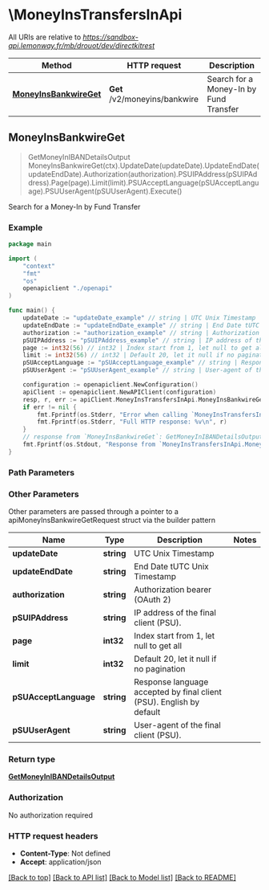 # \MoneyInsTransfersInApi

All URIs are relative to *https://sandbox-api.lemonway.fr/mb/drouot/dev/directkitrest*

Method | HTTP request | Description
------------- | ------------- | -------------
[**MoneyInsBankwireGet**](MoneyInsTransfersInApi.md#MoneyInsBankwireGet) | **Get** /v2/moneyins/bankwire | Search for a Money-In by Fund Transfer



## MoneyInsBankwireGet

> GetMoneyInIBANDetailsOutput MoneyInsBankwireGet(ctx).UpdateDate(updateDate).UpdateEndDate(updateEndDate).Authorization(authorization).PSUIPAddress(pSUIPAddress).Page(page).Limit(limit).PSUAcceptLanguage(pSUAcceptLanguage).PSUUserAgent(pSUUserAgent).Execute()

Search for a Money-In by Fund Transfer



### Example

```go
package main

import (
    "context"
    "fmt"
    "os"
    openapiclient "./openapi"
)

func main() {
    updateDate := "updateDate_example" // string | UTC Unix Timestamp
    updateEndDate := "updateEndDate_example" // string | End Date tUTC Unix Timestamp
    authorization := "authorization_example" // string | Authorization bearer (OAuth 2)
    pSUIPAddress := "pSUIPAddress_example" // string | IP address of the final client (PSU).
    page := int32(56) // int32 | Index start from 1, let null to get all (optional)
    limit := int32(56) // int32 | Default 20, let it null if no pagination (optional)
    pSUAcceptLanguage := "pSUAcceptLanguage_example" // string | Response language accepted by final client (PSU). English by default (optional)
    pSUUserAgent := "pSUUserAgent_example" // string | User-agent of the final client (PSU). (optional)

    configuration := openapiclient.NewConfiguration()
    apiClient := openapiclient.NewAPIClient(configuration)
    resp, r, err := apiClient.MoneyInsTransfersInApi.MoneyInsBankwireGet(context.Background()).UpdateDate(updateDate).UpdateEndDate(updateEndDate).Authorization(authorization).PSUIPAddress(pSUIPAddress).Page(page).Limit(limit).PSUAcceptLanguage(pSUAcceptLanguage).PSUUserAgent(pSUUserAgent).Execute()
    if err != nil {
        fmt.Fprintf(os.Stderr, "Error when calling `MoneyInsTransfersInApi.MoneyInsBankwireGet``: %v\n", err)
        fmt.Fprintf(os.Stderr, "Full HTTP response: %v\n", r)
    }
    // response from `MoneyInsBankwireGet`: GetMoneyInIBANDetailsOutput
    fmt.Fprintf(os.Stdout, "Response from `MoneyInsTransfersInApi.MoneyInsBankwireGet`: %v\n", resp)
}
```

### Path Parameters



### Other Parameters

Other parameters are passed through a pointer to a apiMoneyInsBankwireGetRequest struct via the builder pattern


Name | Type | Description  | Notes
------------- | ------------- | ------------- | -------------
 **updateDate** | **string** | UTC Unix Timestamp | 
 **updateEndDate** | **string** | End Date tUTC Unix Timestamp | 
 **authorization** | **string** | Authorization bearer (OAuth 2) | 
 **pSUIPAddress** | **string** | IP address of the final client (PSU). | 
 **page** | **int32** | Index start from 1, let null to get all | 
 **limit** | **int32** | Default 20, let it null if no pagination | 
 **pSUAcceptLanguage** | **string** | Response language accepted by final client (PSU). English by default | 
 **pSUUserAgent** | **string** | User-agent of the final client (PSU). | 

### Return type

[**GetMoneyInIBANDetailsOutput**](GetMoneyInIBANDetailsOutput.md)

### Authorization

No authorization required

### HTTP request headers

- **Content-Type**: Not defined
- **Accept**: application/json

[[Back to top]](#) [[Back to API list]](../README.md#documentation-for-api-endpoints)
[[Back to Model list]](../README.md#documentation-for-models)
[[Back to README]](../README.md)

